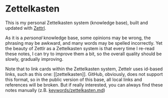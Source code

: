 # Zettelkasten

This is my personal Zettelkasten system (knowledge base), built and updated with [Zettrl](https://www.zettlr.com/).

As it is a _personal_ knowledge base, some opinions may be wrong, the phrasing may be awkward, and many words may be spelled incorrectly. Yet the beauty of Zettlr as a Zettelkasten system is that every time I re-read these notes, I can try to improve them a bit, so the overall quality should be slowly, gradually improving.

Note that to link cards within the Zettelkasten system, Zettelr uses id-based links, such as this one: [[zettelkasten]]. GitHub, obviously, does not support this format, so in the public version of this base, all local links and references will be broken. But if really interested, you can always find these notes manually (z.B. [keywords/zettelkasten.md](https://github.com/khakhalin/notes/blob/master/keywords/zettelkasten.md))
